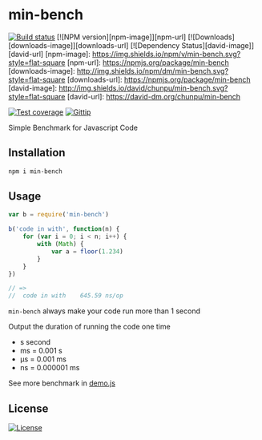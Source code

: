 min-bench
===

[![Build status][travis-image]][travis-url]
[![NPM version][npm-image]][npm-url]
[![Downloads][downloads-image]][downloads-url]
[![Dependency Status][david-image]][david-url]
[npm-image]: https://img.shields.io/npm/v/min-bench.svg?style=flat-square
[npm-url]: https://npmjs.org/package/min-bench
[downloads-image]: http://img.shields.io/npm/dm/min-bench.svg?style=flat-square
[downloads-url]: https://npmjs.org/package/min-bench
[david-image]: http://img.shields.io/david/chunpu/min-bench.svg?style=flat-square
[david-url]: https://david-dm.org/chunpu/min-bench

[![Test coverage][coveralls-image]][coveralls-url]
[![Gittip][gittip-image]][gittip-url]

Simple Benchmark for Javascript Code

Installation
---

```sh
npm i min-bench
```

Usage
---

```js
var b = require('min-bench')

b('code in with', function(n) {
	for (var i = 0; i < n; i++) {
		with (Math) {
			var a = floor(1.234)
		}
	}
})

// =>
//	code in with	645.59 ns/op
```

`min-bench` always make your code run more than 1 second

Output the duration of running the code one time

- s second
- ms = 0.001 s
- µs = 0.001 ms
- ns = 0.000001 ms

See more benchmark in [demo.js](demo.js)

License
---

[![License][license-image]][license-url]

[travis-image]: https://img.shields.io/travis/chunpu/min-bench.svg?style=flat-square
[travis-url]: https://travis-ci.org/chunpu/min-bench
[coveralls-image]: https://img.shields.io/coveralls/chunpu/min-bench/gh-pages.svg?style=flat-square
[coveralls-url]: https://coveralls.io/r/chunpu/min-bench
[gittip-image]: https://img.shields.io/gittip/chunpu.svg?style=flat-square
[gittip-url]: https://www.gittip.com/chunpu/
[license-image]: http://img.shields.io/npm/l/min-bench.svg?style=flat-square
[license-url]: #
